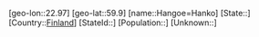 ﻿---
location: [59.9,22.97]
type: City
tags:
- geo/City


SpocWebEntityId: 30757
isDeleted: false
confidential: public

---
[geo-lon::22.97]
[geo-lat::59.9]
[name::Hangoe=Hanko]
[State::]
[Country::[Finland](geo/Continent/Europe/Finland.md)]
[StateId::]
[Population::]
[Unknown::]

